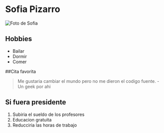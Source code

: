 # Sofia Pizarro

![ Foto de Sofia](https://scontent.flim5-3.fna.fbcdn.net/v/t1.0-9/50801790_1500040340140688_1308651306453303296_n.jpg?_nc_cat=107&_nc_oc=AQl4qG01gPoI_DeBhRqSrBaqPc8Oyabbn8VJ16-DrXg6Yy1qcJBQ650poam2dHS8-Vw&_nc_ht=scontent.flim5-3.fna&oh=6d203c77b7ac18dddfacb4984638f79b&oe=5E242CF2 "Foto de Sofia")

## Hobbies

* Bailar 
* Dormir
* Comer

##Cita favorita
> Me gustaria cambiar el mundo pero no me dieron el codigo fuente. -Un geek por ahi

## Si fuera presidente

1. Subiria el sueldo de los profesores
2. Educacion gratuita 
3. Reducciria las horas de trabajo 